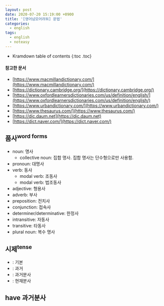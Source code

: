 ```yaml
---
layout: post
date: 2020-07-20 15:19:00 +0900
title: '[영어넘모어려워] 문법'
categories:
  - english
tags:
  - english
  - noteasy
---
```


* Kramdown table of contents
{:toc .toc}

#### 참고한 문서

- [https://www.macmillandictionary.com/](https://www.macmillandictionary.com/)
- [https://dictionary.cambridge.org/](https://dictionary.cambridge.org/)
- [https://www.oxfordlearnersdictionaries.com/us/definition/english/](https://www.oxfordlearnersdictionaries.com/us/definition/english/)
- [https://www.urbandictionary.com/](https://www.urbandictionary.com/)
- [https://www.thesaurus.com/](https://www.thesaurus.com/)
- [https://dic.daum.net](https://dic.daum.net)
- [https://dict.naver.com/](https://dict.naver.com/)

## 품사<sup>word forms</sup>

- noun: 명사
  - collective noun: 집합 명사. 집합 명사는 단수형으로만 사용함.
- pronoun: 대명사
- verb: 동사
  - modal verb: 조동사
  - modal verb: 법조동사
- adjective: 형용사
- adverb: 부사
- preposition: 전치사
- conjunction: 접속사
- determiner/determinative: 한정사
- intransitive: 자동사
- transitive: 타동사
- plural noun: 복수 명사

## 시제<sup>tense</sup>

- : 기본
- : 과거
- : 과거분사
- : 현재분사

## have 과거분사
